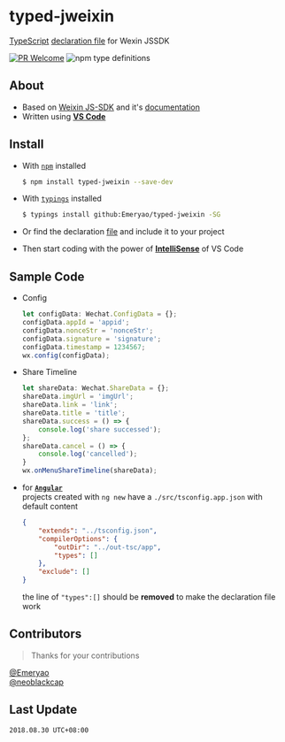 # typed-jweixin
[TypeScript](http://www.typescriptlang.org/index.html) [declaration file](http://www.typescriptlang.org/docs/handbook/writing-declaration-files.html) for Wexin JSSDK

[![PR Welcome](https://img.shields.io/badge/PR-welcome-blue.svg?longCache=true&style=for-the-badge)](https://github.com/Emeryao/typed-jweixin/pulls)
![npm type definitions](https://img.shields.io/npm/types/chalk.svg?style=for-the-badge)

## About
* Based on [Weixin JS-SDK](http://res.wx.qq.com/open/js/jweixin-1.2.0.js) and it's [documentation](https://mp.weixin.qq.com/wiki?t=resource/res_main&id=mp1421141115)
* Written using **[VS Code](https://code.visualstudio.com/)**

## Install
* With [`npm`](https://www.npmjs.com/) installed  
    ```sh
    $ npm install typed-jweixin --save-dev
    ```
* With [`typings`](https://github.com/typings/typings) installed  
    ```sh
    $ typings install github:Emeryao/typed-jweixin -SG
    ```
* Or find the declaration [file](./jweixin.d.ts) and include it to your project

* Then start coding with the power of **[IntelliSense](https://code.visualstudio.com/#meet-intellisense)** of VS Code

## Sample Code

* Config
    ```typescript
    let configData: Wechat.ConfigData = {};
    configData.appId = 'appid';
    configData.nonceStr = 'nonceStr';
    configData.signature = 'signature';
    configData.timestamp = 1234567;
    wx.config(configData);
    ```

* Share Timeline
    ```typescript
    let shareData: Wechat.ShareData = {};
    shareData.imgUrl = 'imgUrl';
    shareData.link = 'link';
    shareData.title = 'title';
    shareData.success = () => {
        console.log('share successed');
    };
    shareData.cancel = () => {
        console.log('cancelled');
    }
    wx.onMenuShareTimeline(shareData);
    ```

* for **[`Angular`](https://angular.io)**  
    projects created with `ng new` have a `./src/tsconfig.app.json` with default content
    ```json
    {
        "extends": "../tsconfig.json",
        "compilerOptions": {
            "outDir": "../out-tsc/app",
            "types": []
        },
        "exclude": []
    }
    ```
    the line of `"types":[]` should be **removed** to make the declaration file work

## Contributors
> Thanks for your contributions

[@Emeryao](https://github.com/Emeryao)  
[@neoblackcap](https://github.com/neoblackcap)

## Last Update
`2018.08.30 UTC+08:00`
